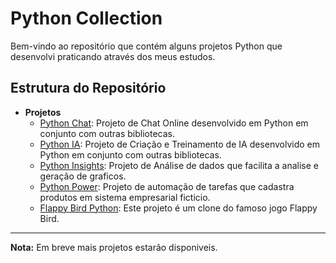 # Python Collection

Bem-vindo ao repositório que contém alguns projetos Python que desenvolvi praticando através dos meus estudos.

## Estrutura do Repositório

- **Projetos**
    - [Python Chat](./Python%20Chat): Projeto de Chat Online desenvolvido em Python em conjunto com outras bibliotecas.
    - [Python IA](./Python%20IA): Projeto de Criação e Treinamento de IA desenvolvido em Python em conjunto com outras bibliotecas.
    - [Python Insights](./Python%20Insights): Projeto de Análise de dados que facilita a analise e geração de graficos.
    - [Python Power](./Python%20Power): Projeto de automação de tarefas que cadastra produtos em sistema empresarial ficticio.
    - [Flappy Bird Python](./FlappyBird): Este projeto é um clone do famoso jogo Flappy Bird.
---

**Nota:** Em breve mais projetos estarão disponiveis.
